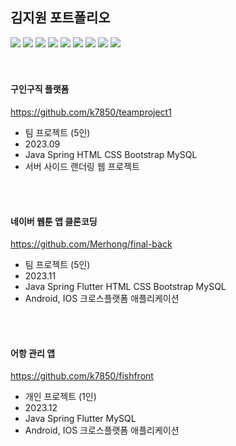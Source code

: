 ## 김지원 포트폴리오
<div>
<img src="https://img.shields.io/badge/JAVA-007396?style=for-the-badge&logo=java&logoColor=white">
<img src="https://img.shields.io/badge/Spring-6DB33F?style=for-the-badge&logo=Spring&logoColor=white">
<img src="https://img.shields.io/badge/Dart-2C2255?style=for-the-badge&logo=Dart%20IDE&logoColor=white">
<img src="https://img.shields.io/badge/flutter-02569B?style=for-the-badge&logo=Flutter&logoColor=white">
<img src="https://img.shields.io/badge/HTML5-E34F26?style=for-the-badge&logo=HTML5&logoColor=white">
<img src="https://img.shields.io/badge/CSS3-1572B6?style=for-the-badge&logo=css3&logoColor=white"/>
<img src="https://img.shields.io/badge/Bootstrap-7952B3?style=for-the-badge&logo=bootstrap&logoColor=white"/>
<img src="https://img.shields.io/badge/MySQL-4479A1?style=for-the-badge&logo=MySQL&logoColor=white">
<img src="https://img.shields.io/badge/github-181717?style=for-the-badge&logo=github&logoColor=white">
</div>

<br/>
<br/>

#### 구인구직 플랫폼
https://github.com/k7850/teamproject1

- 팀 프로젝트 (5인)
- 2023.09
- Java Spring HTML CSS Bootstrap MySQL
- 서버 사이드 랜더링 웹 프로젝트


<br/>
<br/>
  
#### 네이버 웹툰 앱 클론코딩
https://github.com/Merhong/final-back

- 팀 프로젝트 (5인)
- 2023.11
- Java Spring Flutter HTML CSS Bootstrap MySQL
- Android, IOS 크로스플랫폼 애플리케이션

<br/>
<br/>

#### 어항 관리 앱
https://github.com/k7850/fishfront

- 개인 프로젝트 (1인)
- 2023.12
- Java Spring Flutter MySQL
- Android, IOS 크로스플랫폼 애플리케이션

